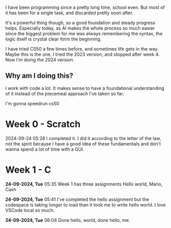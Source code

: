 I have been programming since a pretty long time, school even. But most of it has been for a single task, and discarded pretty soon after.

It's a powerful thing though, so a good foundation and steady progress helps. Especially today, as AI makes the whole process so much easier since the biggest problem for me was always remembering the syntax, the logic itself is crystal clear form the beginning.

I have tried CS50 a few times before, and sometimes life gets in the way. Maybe this is the one. I tried the 2023 version, and stopped after week 4. Now I'm doing the 2024 version.

## Why am I doing this?
I work with code a lot. It makes sense to have a foundational understanding of it instead of the piecemeal approach I've taken so far.

I'm gonna speedrun cs50
# Week 0 - Scratch
2024-09-24 05:28 I completed it. I did it according to the letter of the law, not the spirit because I have a good idea of these fundamentals and don't wanna spend a lot of time with a GUI. 

# Week 1 - C
**24-09-2024, Tue** 05:35
Week 1 has three assignments
Hello world, Mario, Cash

**24-09-2024, Tue** 05:41 I've completed the hello assignment but the codespace is taking longer to load than it took me to write hello world. I love VSCode local so much.


**24-09-2024, Tue** 06:04 Done hello, world, done hello, me. 